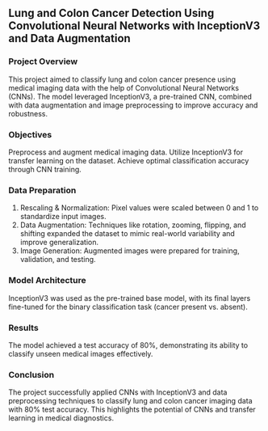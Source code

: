 ## Lung and Colon Cancer Detection Using Convolutional Neural Networks with InceptionV3 and Data Augmentation
### Project Overview
This project aimed to classify lung and colon cancer presence using medical imaging data with the help of Convolutional Neural Networks (CNNs). The model leveraged InceptionV3, a pre-trained CNN, combined with data augmentation and image preprocessing to improve accuracy and robustness.
### Objectives
Preprocess and augment medical imaging data.
Utilize InceptionV3 for transfer learning on the dataset.
Achieve optimal classification accuracy through CNN training.
### Data Preparation
1. Rescaling & Normalization:
Pixel values were scaled between 0 and 1 to standardize input images.
2. Data Augmentation:
Techniques like rotation, zooming, flipping, and shifting expanded the dataset to mimic real-world variability and improve generalization.
3. Image Generation:
Augmented images were prepared for training, validation, and testing.
### Model Architecture
InceptionV3 was used as the pre-trained base model, with its final layers fine-tuned for the binary classification task (cancer present vs. absent).
### Results
The model achieved a test accuracy of 80%, demonstrating its ability to classify unseen medical images effectively.
### Conclusion
The project successfully applied CNNs with InceptionV3 and data preprocessing techniques to classify lung and colon cancer imaging data with 80% test accuracy. This highlights the potential of CNNs and transfer learning in medical diagnostics.



